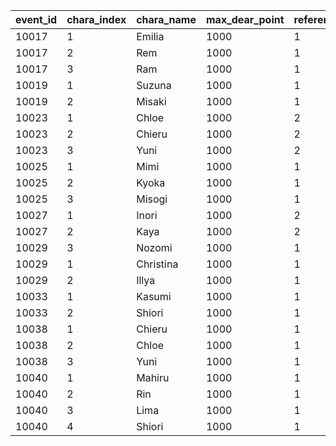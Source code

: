 |event_id|chara_index|chara_name|max_dear_point|reference_type|reference_id|episode_unlock_offset_x|episode_unlock_offset_y|dear_point_up_offset_x|dear_point_up_offset_y|condition_story_id|
| --- | --- | --- | --- | --- | --- | --- | --- | --- | --- | --- |
|10017|1|Emilia|1000|1|109901|0|0|0|0|0|
|10017|2|Rem|1000|1|109701|0|0|0|0|0|
|10017|3|Ram|1000|1|109801|0|0|0|0|0|
|10019|1|Suzuna|1000|1|110001|0|0|0|0|0|
|10019|2|Misaki|1000|1|110201|0|0|0|0|0|
|10023|1|Chloe|1000|2|110801|0|0|0|0|0|
|10023|2|Chieru|1000|2|110901|0|0|0|0|0|
|10023|3|Yuni|1000|2|111001|0|0|40|0|0|
|10025|1|Mimi|1000|1|111301|0|0|0|0|0|
|10025|2|Kyoka|1000|1|111101|0|0|0|0|0|
|10025|3|Misogi|1000|1|111201|0|0|0|0|0|
|10027|1|Inori|1000|2|106601|0|0|0|0|0|
|10027|2|Kaya|1000|2|106501|0|0|0|0|0|
|10029|3|Nozomi|1000|1|111601|0|0|0|0|0|
|10029|1|Christina|1000|1|111501|0|0|0|0|0|
|10029|2|Illya|1000|1|111701|0|0|0|0|0|
|10033|1|Kasumi |1000|1|112201|0|0|0|0|0|
|10033|2|Shiori |1000|1|112301|0|0|0|0|0|
|10038|1|Chieru|1000|1|110901|0|0|0|0|0|
|10038|2|Chloe|1000|1|110801|0|0|0|0|0|
|10038|3|Yuni|1000|1|111001|0|0|0|0|0|
|10040|1|Mahiru|1000|1|103301|0|0|0|0|0|
|10040|2|Rin|1000|1|102601|0|0|0|0|0|
|10040|3|Lima|1000|1|105201|0|0|0|0|0|
|10040|4|Shiori|1000|1|103801|0|0|0|0|0|